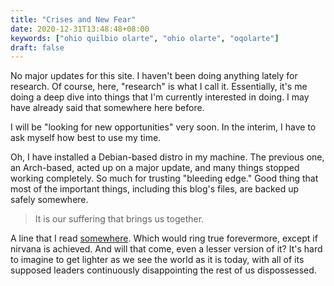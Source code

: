 ```yaml
---
title: "Crises and New Fear"
date: 2020-12-31T13:48:48+08:00
keywords: ["ohio quilbio olarte", "ohio olarte", "oqolarte"]
draft: false
---
```


No major updates for this site.
I haven't been doing anything lately for research.
Of course, here, "research" is what I call it.
Essentially, it's me doing a deep dive into things that I'm currently interested in doing.
I may have already said that somewhere here before.

I will be "looking for new opportunities" very soon.
In the interim, I have to ask myself how best to use my time.

Oh, I have installed a Debian-based distro in my machine.
The previous one, an Arch-based, acted up on a major update, and many things stopped working completely.
So much for trusting "bleeding edge."
Good thing that most of the important things, including this blog's files, are backed up safely somewhere.

> It is our suffering that brings us together.

A line that I read [somewhere](https://libcom.org/library/dispossessed-ursula-le-guin).
Which would ring true forevermore, except if nirvana is achieved.
And will that come, even a lesser version of it?
It's hard to imagine to get lighter as we see the world as it is today,
with all of its supposed leaders continuously disappointing the rest of us dispossessed.
